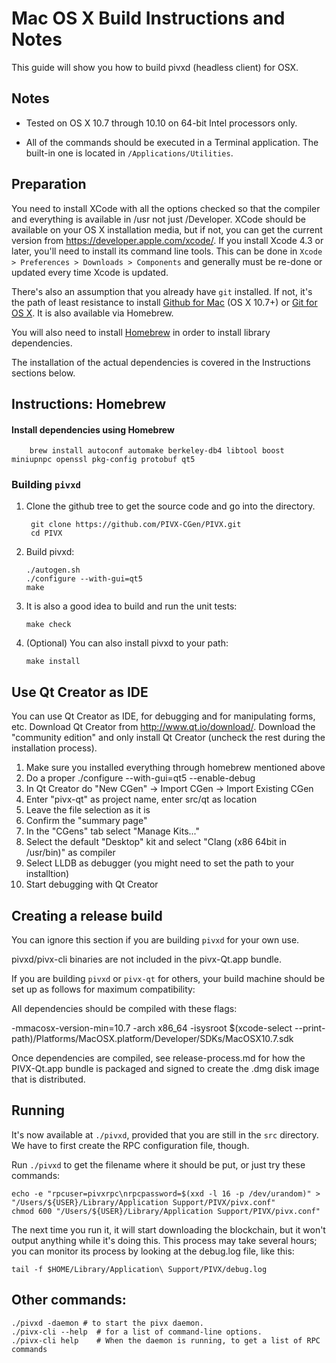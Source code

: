 Mac OS X Build Instructions and Notes
====================================
This guide will show you how to build pivxd (headless client) for OSX.

Notes
-----

* Tested on OS X 10.7 through 10.10 on 64-bit Intel processors only.

* All of the commands should be executed in a Terminal application. The
built-in one is located in `/Applications/Utilities`.

Preparation
-----------

You need to install XCode with all the options checked so that the compiler
and everything is available in /usr not just /Developer. XCode should be
available on your OS X installation media, but if not, you can get the
current version from https://developer.apple.com/xcode/. If you install
Xcode 4.3 or later, you'll need to install its command line tools. This can
be done in `Xcode > Preferences > Downloads > Components` and generally must
be re-done or updated every time Xcode is updated.

There's also an assumption that you already have `git` installed. If
not, it's the path of least resistance to install [Github for Mac](https://mac.github.com/)
(OS X 10.7+) or
[Git for OS X](https://code.google.com/p/git-osx-installer/). It is also
available via Homebrew.

You will also need to install [Homebrew](http://brew.sh) in order to install library
dependencies.

The installation of the actual dependencies is covered in the Instructions
sections below.

Instructions: Homebrew
----------------------

#### Install dependencies using Homebrew

        brew install autoconf automake berkeley-db4 libtool boost miniupnpc openssl pkg-config protobuf qt5

### Building `pivxd`

1. Clone the github tree to get the source code and go into the directory.

        git clone https://github.com/PIVX-CGen/PIVX.git
        cd PIVX

2.  Build pivxd:

        ./autogen.sh
        ./configure --with-gui=qt5
        make

3.  It is also a good idea to build and run the unit tests:

        make check

4.  (Optional) You can also install pivxd to your path:

        make install

Use Qt Creator as IDE
------------------------
You can use Qt Creator as IDE, for debugging and for manipulating forms, etc.
Download Qt Creator from http://www.qt.io/download/. Download the "community edition" and only install Qt Creator (uncheck the rest during the installation process).

1. Make sure you installed everything through homebrew mentioned above
2. Do a proper ./configure --with-gui=qt5 --enable-debug
3. In Qt Creator do "New CGen" -> Import CGen -> Import Existing CGen
4. Enter "pivx-qt" as project name, enter src/qt as location
5. Leave the file selection as it is
6. Confirm the "summary page"
7. In the "CGens" tab select "Manage Kits..."
8. Select the default "Desktop" kit and select "Clang (x86 64bit in /usr/bin)" as compiler
9. Select LLDB as debugger (you might need to set the path to your installtion)
10. Start debugging with Qt Creator

Creating a release build
------------------------
You can ignore this section if you are building `pivxd` for your own use.

pivxd/pivx-cli binaries are not included in the pivx-Qt.app bundle.

If you are building `pivxd` or `pivx-qt` for others, your build machine should be set up
as follows for maximum compatibility:

All dependencies should be compiled with these flags:

 -mmacosx-version-min=10.7
 -arch x86_64
 -isysroot $(xcode-select --print-path)/Platforms/MacOSX.platform/Developer/SDKs/MacOSX10.7.sdk

Once dependencies are compiled, see release-process.md for how the PIVX-Qt.app
bundle is packaged and signed to create the .dmg disk image that is distributed.

Running
-------

It's now available at `./pivxd`, provided that you are still in the `src`
directory. We have to first create the RPC configuration file, though.

Run `./pivxd` to get the filename where it should be put, or just try these
commands:

    echo -e "rpcuser=pivxrpc\nrpcpassword=$(xxd -l 16 -p /dev/urandom)" > "/Users/${USER}/Library/Application Support/PIVX/pivx.conf"
    chmod 600 "/Users/${USER}/Library/Application Support/PIVX/pivx.conf"

The next time you run it, it will start downloading the blockchain, but it won't
output anything while it's doing this. This process may take several hours;
you can monitor its process by looking at the debug.log file, like this:

    tail -f $HOME/Library/Application\ Support/PIVX/debug.log

Other commands:
-------

    ./pivxd -daemon # to start the pivx daemon.
    ./pivx-cli --help  # for a list of command-line options.
    ./pivx-cli help    # When the daemon is running, to get a list of RPC commands
